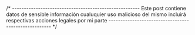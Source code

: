 /* ------------------------------------------------------
Este post contiene datos de sensible información
cualuquier uso malicioso del mismo incluirá respectivas
acciones legales por mi parte
----------------------------------------------------- */
